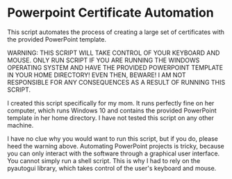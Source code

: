 # Powerpoint Certificate Automation

This script automates the process of creating a large set of certificates with the provided PowerPoint template.

WARNING: THIS SCRIPT WILL TAKE CONTROL OF YOUR KEYBOARD AND MOUSE. ONLY RUN SCRIPT IF YOU ARE RUNNING THE WINDOWS OPERATING SYSTEM
AND HAVE THE PROVIDED POWERPOINT TEMPLATE IN YOUR HOME DIRECTORY! EVEN THEN, BEWARE! I AM NOT RESPONSIBLE FOR ANY CONSEQUENCES 
AS A RESULT OF RUNNING THIS SCRIPT.

I created this script specifically for my mom. It runs perfectly fine on her computer, which runs Windows 10 and contains the provided PowerPoint template
in her home directory. I have not tested this script on any other machine.

I have no clue why you would want to run this script, but if you do, please heed the warning above. Automating PowerPoint projects is
tricky, because you can only interact with the software through a graphical user interface. You cannot simply run a shell script. 
This is why I had to rely on the pyautogui library, which takes control of the user's keyboard and mouse.
